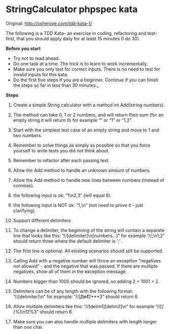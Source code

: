 # StringCalculator phpspec kata

Original: http://osherove.com/tdd-kata-1/

The following is a TDD Kata- an exercise in coding, refactoring and test-first,
that you should apply daily for at least 15 minutes (I do 30).

**Before you start**

* Try not to read ahead.
* Do one task at a time. The trick is to learn to work incrementally.
* Make sure you only test for correct inputs. There is no need to test for
invalid inputs for this kata.
* Do the first five steps if you are a beginner. Continue if you can finish the
steps so far in less than 30 minutes._

**Steps**

1. Create a simple String calculator with a method int Add(string numbers).
  1. The method can take 0, 1 or 2 numbers, and will return their sum (for an
  empty string it will return 0) for example “” or “1” or “1,2”.
  2. Start with the simplest test case of an empty string and move to 1 and two
  numbers.
  3. Remember to solve things as simply as possible so that you force yourself
  to write tests you did not think about.
  4. Remember to refactor after each passing test.

2. Allow the Add method to handle an unknown amount of numbers.

3. Allow the Add method to handle new lines between numbers (instead of commas).
  1. the following input is ok:  “1\n2,3”  (will equal 6).
  2. the following input is NOT ok:  “1,\n” (not need to prove it - just
  clarifying).

4. Support different delimiters
  1. To change a delimiter, the beginning of the string will contain a separate
  line that looks like this:   “//[delimiter]\n[numbers…]” for example
  “//;\n1;2” should return three where the default delimiter is ‘;’ .
  2. The first line is optional. All existing scenarios should still be
  supported.

5. Calling Add with a negative number will throw an exception “negatives not
allowed” - and the negative that was passed. If there are multiple negatives,
show all of them in the exception message.

6. Numbers bigger than 1000 should be ignored, so adding 2 + 1001  = 2.

7. Delimiters can be of any length with the following format:
“//[delimiter]\n” for example: “//[***]\n1***2***3” should return 6.

8. Allow multiple delimiters like this:  “//[delim1][delim2]\n” for example
“//[*][%]\n1*2%3” should return 6.

9. Make sure you can also handle multiple delimiters with length longer than one
char.

